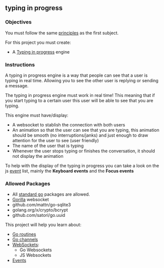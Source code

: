 ## typing in progress

### Objectives

You must follow the same [principles](https://public.01-edu.org/subjects/real-time-forum/README.md) as the first subject.

For this project you must create:

- A [Typing in progress](https://i.insider.com/56996788dd0895a06c8b460c?width=1100&format=jpeg&auto=webp) engine

### Instructions

A typing in progress engine is a way that people can see that a user is typing in real time. Allowing you to see the other user is replying or sending a message.

The typing in progress engine must work in real time! This meaning that if you start typing to a certain user this user will be able to see that you are typing.

This engine must have/display:

- A websocket to stablish the connection with both users
- An animation so that the user can see that you are typing, this animation should be smooth (no interruptions/janks) and just enough to draw attention for the user to see (user friendly)
- The name of the user that is typing
- Whenever the user stops typing or finishes the conversation, it should not display the animation

To help with the display of the typing in progress you can take a look on the js [event](https://developer.mozilla.org/en-US/docs/Web/Events) list, mainly the **Keyboard events** and the **Focus events**

### Allowed Packages

- All [standard go](https://golang.org/pkg/) packages are allowed.
- [Gorilla](https://pkg.go.dev/github.com/gorilla/websocket) websocket
- github.com/mattn/go-sqlite3
- golang.org/x/crypto/bcrypt
- github.com/satori/go.uuid

This project will help you learn about:

- [Go routines](https://golangbot.com/goroutines/)
- [Go channels](https://medium.com/rungo/anatomy-of-channels-in-go-concurrency-in-go-1ec336086adb)
- [WebSockets](https://en.wikipedia.org/wiki/WebSocket):
  - Go Websockets
  - JS Websockets
- [Events](https://developer.mozilla.org/en-US/docs/Web/Events)
